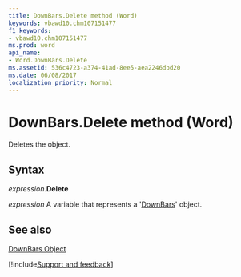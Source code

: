 ```yaml
---
title: DownBars.Delete method (Word)
keywords: vbawd10.chm107151477
f1_keywords:
- vbawd10.chm107151477
ms.prod: word
api_name:
- Word.DownBars.Delete
ms.assetid: 536c4723-a374-41ad-8ee5-aea2246dbd20
ms.date: 06/08/2017
localization_priority: Normal
---
```



# DownBars.Delete method (Word)

Deletes the object.


## Syntax

_expression_.**Delete**

_expression_ A variable that represents a '[DownBars](Word.DownBars.md)' object.


## See also


[DownBars Object](Word.DownBars.md)

[!include[Support and feedback](~/includes/feedback-boilerplate.md)]